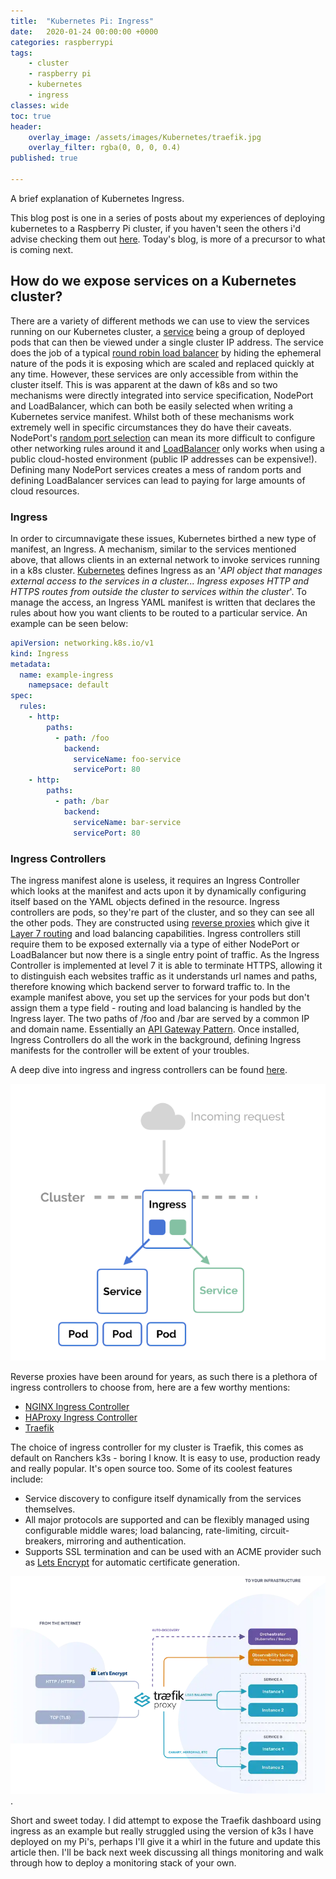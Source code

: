 ```yaml
---
title:  "Kubernetes Pi: Ingress"
date:   2020-01-24 00:00:00 +0000
categories: raspberrypi
tags:
    - cluster
    - raspberry pi
    - kubernetes
    - ingress
classes: wide
toc: true
header: 
    overlay_image: /assets/images/Kubernetes/traefik.jpg 
    overlay_filter: rgba(0, 0, 0, 0.4)
published: true

---
```


A brief explanation of Kubernetes Ingress.

This blog post is one in a series of posts about my experiences of deploying kubernetes to a Raspberry Pi cluster, if you haven't seen the others i'd advise checking them out [here](http://hfiorillo.github.io/). Today's blog, is more of a precursor to what is coming next.

## How do we expose services on a Kubernetes cluster?

There are a variety of different methods we can use to view the services running on our Kubernetes cluster, a [service](https://kubernetes.io/docs/concepts/services-networking/service/?utm_source=thenewstack&utm_medium=website&utm_campaign=platform) being a group of deployed pods that can then be viewed under a single cluster IP address. The service does the job of a typical [round robin load balancer](https://avinetworks.com/glossary/round-robin-load-balancing/) by hiding the ephemeral nature of the pods it is exposing which are scaled and replaced quickly at any time. However, these services are only accessible from within the cluster itself. This is was apparent at the dawn of k8s and so two mechanisms were directly integrated into service specification, NodePort and LoadBalancer, which can both be easily selected when writing a Kubernetes service manifest. Whilst both of these mechanisms work extremely well in specific circumstances they do have their caveats. NodePort's [random port selection](https://kubernetes.io/docs/concepts/services-networking/service/#nodeport) can mean its more difficult to configure other networking rules around it and [LoadBalancer](https://kubernetes.io/docs/tasks/access-application-cluster/create-external-load-balancer/) only works when using a public cloud-hosted environment (public IP addresses can be expensive!). Defining many NodePort services creates a mess of random ports and defining LoadBalancer services can lead to paying for large amounts of cloud resources.

### Ingress

In order to circumnavigate these issues, Kubernetes birthed a new type of manifest, an Ingress. A mechanism, similar to the services mentioned above, that allows clients in an external network to invoke services running in a k8s cluster. [Kubernetes](https://kubernetes.io/docs/concepts/services-networking/ingress/) defines Ingress as an  '*API object that manages external access to the services in a cluster... Ingress exposes HTTP and HTTPS routes from outside the cluster to services within the cluster*'. To manage the access, an Ingress YAML manifest is written that declares the rules about how you want clients to be routed to a particular service. An example can be seen below:

```yaml
apiVersion: networking.k8s.io/v1
kind: Ingress
metadata:
  name: example-ingress
	namepsace: default
spec:
  rules:
    - http:
        paths:
          - path: /foo
            backend:
              serviceName: foo-service
              servicePort: 80
    - http:
        paths:
          - path: /bar
            backend:
              serviceName: bar-service
              servicePort: 80
```

### Ingress Controllers

The ingress manifest alone is useless, it requires an Ingress Controller which looks at the manifest and acts upon it by dynamically configuring itself based on the YAML objects defined in the resource. Ingress controllers are pods, so they're part of the cluster, and so they can see all the other pods. They are constructed using [reverse proxies](https://en.wikipedia.org/wiki/Reverse_proxy) which give it [Layer 7 routing](https://rancher.com/docs/rancher/v2.x/en/k8s-in-rancher/load-balancers-and-ingress/load-balancers/) and load balancing capabilities. Ingress controllers still require them to be exposed externally via a type of either NodePort or LoadBalancer but now there is a single entry point of traffic. As the Ingress Controller is implemented at level 7 it is able to terminate HTTPS, allowing it to distinguish each websites traffic as it understands url names and paths, therefore knowing which backend server to forward traffic to. In the example manifest above, you set up the services for your pods but don't assign them a type field - routing and load balancing is handled by the Ingress layer. The two paths of /foo and /bar are served by a common IP and domain name. Essentially an [API Gateway Pattern](https://learnk8s.io/kubernetes-ingress-api-gateway). Once installed, Ingress Controllers do all the work in the background, defining Ingress manifests for the controller will be extent of your troubles. 

A deep dive into ingress and ingress controllers can be found [here](https://oteemo.com/2019/10/28/ingress-101-what-is-kubernetes-ingress-why-does-it-exist/).

![Ingress](/assets/images/Kubernetes/ingress.png)

Reverse proxies have been around for years, as such there is a plethora of ingress controllers to choose from, here are a few worthy mentions:

- [NGINX Ingress Controller](https://github.com/kubernetes/ingress-nginx)
- [HAProxy Ingress Controller](https://www.haproxy.com/documentation/kubernetes/latest/installation/)
- [Traefik](https://traefik.io/)

The choice of ingress controller for my cluster is Traefik, this comes as default on Ranchers k3s - boring I know. It is easy to use, production ready and really popular. It's open source too. Some of its coolest features include:

- Service discovery to configure itself dynamically from the services themselves.
- All major protocols are supported and can be flexibly managed using configurable middle wares; load balancing, rate-limiting, circuit-breakers, mirroring and authentication.
- Supports SSL termination and can be used with an ACME provider such as [Lets Encrypt](https://letsencrypt.org/) for automatic certificate generation.

![https://traefik.io/traefik/#:~:text=Traefik is a leading modern,that makes deploying microservices easy.&text=It also comes with a,west service communication and more](/assets/images/Kubernetes/diagram.png).

Short and sweet today. I did attempt to expose the Traefik dashboard using ingress as an example but really struggled using the version of k3s I have deployed on my Pi's, perhaps I'll give it a whirl in the future and update this article then. I'll be back next week discussing all things monitoring and walk through how to deploy a monitoring stack of your own.
